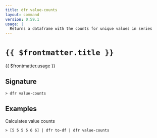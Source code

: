 ```yaml
---
title: dfr value-counts
layout: command
version: 0.59.1
usage: |
  Returns a dataframe with the counts for unique values in series
---
```


# `{{ $frontmatter.title }}`

<div style='white-space: pre-wrap;'>{{ $frontmatter.usage }}</div>

## Signature

```> dfr value-counts ```

## Examples

Calculates value counts
```shell
> [5 5 5 5 6 6] | dfr to-df | dfr value-counts
```
